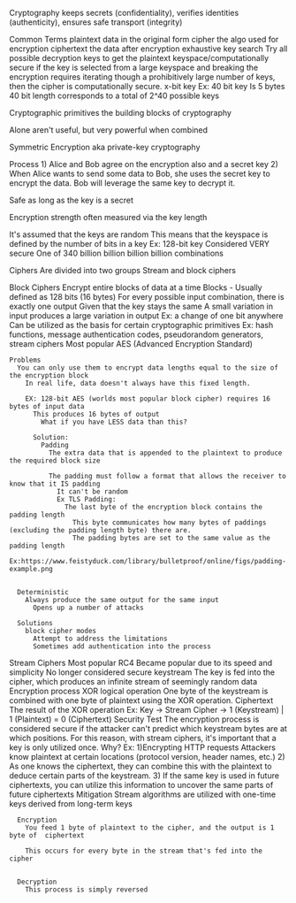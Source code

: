 Cryptography
  keeps secrets (confidentiality), verifies identities (authenticity), ensures safe transport (integrity)

Common Terms
  plaintext
    data in the original form
  cipher
    the algo used for encryption
  ciphertext
    the data after encryption
  exhaustive key search
    Try all possible decryption keys to get the plaintext
      keyspace/computationally secure
        if the key is selected from a large keyspace and breaking the encryption requires iterating though a prohibitively large number of keys, then the cipher is computationally secure.
  x-bit key
    Ex: 40 bit key
      Is 5 bytes
      40 bit length corresponds to a total of 2^40 possible keys


Cryptographic primitives
  the building blocks of cryptography

  Alone aren't useful, but very powerful when combined

Symmetric Encryption
  aka private-key cryptography

  Process
    1) Alice and Bob agree on the encryption also and a secret key
    2) When Alice wants to send some data to Bob, she uses the secret key to encrypt the data.
      Bob will leverage the same key to decrypt it.

  Safe as long as the key is a secret


Encryption strength
  often measured via the key length

  It's assumed that the keys are random
    This means that the keyspace is defined by the number of bits in a key
      Ex: 128-bit key
        Considered VERY secure
        One of 340 billion billion billion billion combinations

Ciphers
  Are divided into two groups
    Stream and block ciphers
  
  Block Ciphers
    Encrypt entire blocks of data at a time
      Blocks - Usually defined as 128 bits (16 bytes)
    For every possible input combination, there is exactly one output
      Given that the key stays the same
    A small variation in input produces a large variation in output
      Ex: a change of one bit anywhere
    Can be utilized as the basis for certain cryptographic primitives
      Ex: hash functions, message authentication codes, pseudorandom generators, stream ciphers
    Most popular
      AES (Advanced Encryption Standard)


    Problems
      You can only use them to encrypt data lengths equal to the size of the encryption block
        In real life, data doesn't always have this fixed length.
        
        EX: 128-bit AES (worlds most popular block cipher) requires 16 bytes of input data
          This produces 16 bytes of output
            What if you have LESS data than this?

          Solution:
            Padding
              The extra data that is appended to the plaintext to produce the required block size

              The padding must follow a format that allows the receiver to know that it IS padding
                It can't be random
                Ex TLS Padding:
                  The last byte of the encryption block contains the padding length
                    This byte communicates how many bytes of paddings (excluding the padding length byte) there are.
                    The padding bytes are set to the same value as the padding length
                      Ex:https://www.feistyduck.com/library/bulletproof/online/figs/padding-example.png


      Deterministic
        Always produce the same output for the same input
          Opens up a number of attacks

      Solutions
        block cipher modes
          Attempt to address the limitations
          Sometimes add authentication into the process        

  Stream Ciphers
    Most popular
      RC4
        Became popular due to its speed and simplicity
        No longer considered secure
    keystream
      The key is fed into the cipher, which produces an infinite stream of seemingly random data
    Encryption process
      XOR logical operation
        One byte of the keystream is combined with one byte of plaintext using the XOR operation.
        Ciphertext
          The result of the XOR operation
          Ex:
            Key -> Stream Cipher -> 1 (Keystream) | 1 (Plaintext) = 0 (Ciphertext)
    Security Test
      The encryption process is considered secure if the attacker can't predict which keystream bytes are at which positions.
        For this reason, with stream ciphers, it's important that a key is only utilized once.
          Why?
            Ex: 1)Encrypting HTTP requests
              Attackers know plaintext at certain locations (protocol version, header names, etc.)
              2) As one knows the ciphertext, they can combine this with the plaintext to deduce certain parts of the keystream.
              3) If the same key is used in future ciphertexts, you can utilize this information to uncover the same parts of future ciphertexts
          Mitigation
            Stream algorithms are utilized with one-time keys derived from long-term keys

      Encryption
        You feed 1 byte of plaintext to the cipher, and the output is 1 byte of  ciphertext

        This occurs for every byte in the stream that's fed into the cipher
          

      Decryption
        This process is simply reversed 
